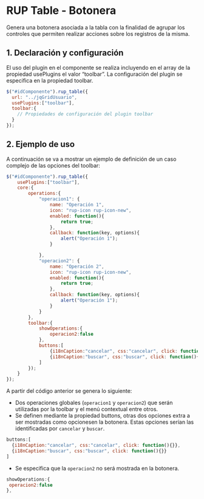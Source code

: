 # RUP Table - Botonera

Genera una botonera asociada a la tabla con la finalidad de agrupar los controles que permiten realizar acciones sobre los registros de la misma.

## 1. Declaración y configuración

El uso del plugin en el componente se realiza incluyendo en el array de la propiedad usePlugins el valor “toolbar”. La configuración del plugin se especifica en la propiedad toolbar.

```js
$("#idComponente").rup_table({
  url: "../jqGridUsuario",
  usePlugins:["toolbar"],
  toolbar:{
    // Propiedades de configuración del plugin toolbar
  }
});
```

## 2. Ejemplo de uso

A continuación se va a mostrar un ejemplo de definición de un caso complejo de las opciones del toolbar:

```js
$("#idComponente").rup_table({
    usePlugins:["toolbar"],
    core:{
        operations:{
            "operacion1": {
                name: "Operación 1",
                icon: "rup-icon rup-icon-new",
                enabled: function(){
                    return true;
                },
                callback: function(key, options){
                    alert("Operación 1");
                }

            },
            "operacion2": {
                name: "Operación 2",
                icon: "rup-icon rup-icon-new",
                enabled: function(){
                    return true;
                },
                callback: function(key, options){
                    alert("Operación 1");
                }
            }
        },
        toolbar:{
            showOperations:{
                operacion2:false
            },
            buttons:[
                {i18nCaption:"cancelar", css:"cancelar", click: function(){}},
                {i18nCaption:"buscar", css:"buscar", click: function(){}}
            ]
        });
    }
});
```

A partir del código anterior se genera lo siguiente:

* Dos operaciones globales (```operacion1``` y ```operacion2```) que serán utilizadas por la toolbar y el menú contextual entre otros.
*  Se definen mediante la propiedad buttons, otras dos opciones extra a ser mostradas como opcionesen la botonera. Estas opciones serían las identificadas por ```cancelar``` y ```buscar```.

```js
buttons:[
  {i18nCaption:"cancelar", css:"cancelar", click: function(){}},
  {i18nCaption:"buscar", css:"buscar", click: function(){}}
]
```
* Se especifica que la ```operacion2``` no será mostrada en la botonera.

 ```js
showOperations:{
  operacion2:false
},
```
